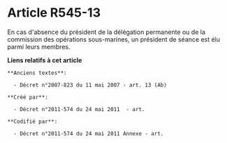 # Article R545-13

En cas d'absence du président de la délégation permanente ou de la commission des opérations sous-marines, un président de
séance est élu parmi leurs membres.

**Liens relatifs à cet article**

	**Anciens textes**:

	  - Décret n°2007-823 du 11 mai 2007 - art. 13 (Ab)

	**Créé par**:

	  - Décret n°2011-574 du 24 mai 2011  - art.

	**Codifié par**:

	  - Décret n°2011-574 du 24 mai 2011 Annexe - art.
